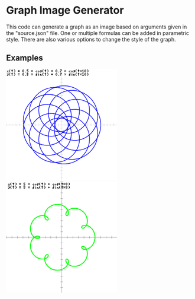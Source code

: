# Graph Image Generator

This code can generate a graph as an image based on arguments given in the "source.json" file. One or multiple formulas can be added in parametric style. There are also various options to change the style of the graph.

## Examples

<img src="https://raw.githubusercontent.com/PurpleStripedUnicorn/Graph-Image-Generator/master/examples/007.png" width="300" />

<img src="https://raw.githubusercontent.com/PurpleStripedUnicorn/Graph-Image-Generator/master/examples/006.png" width="300" />
